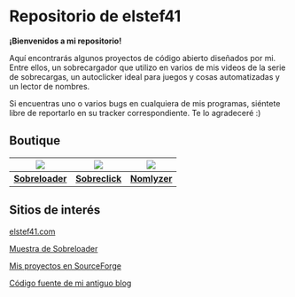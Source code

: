 # Repositorio de elstef41
**¡Bienvenidos a mi repositorio!**

Aquí encontrarás algunos proyectos de código abierto diseñados por mi. Entre ellos, un sobrecargador que utilizo en varios de mis videos de la serie de sobrecargas, un autoclicker ideal para juegos y cosas automatizadas y un lector de nombres.

Si encuentras uno o varios bugs en cualquiera de mis programas, siéntete libre de reportarlo en su tracker correspondiente. Te lo agradeceré :)


## Boutique

[![](https://user-images.githubusercontent.com/19848495/158003136-aa73999c-1504-4735-8392-389a80e59b35.jpg)](https://github.com/elstef41/sobreloader) | [![](https://user-images.githubusercontent.com/19848495/158003130-0c31403e-4432-4310-9aab-6570899d4466.jpg)](https://github.com/elstef41/sobreclick) | [![](https://user-images.githubusercontent.com/19848495/158003133-47fcb0b6-a1b8-47f5-8d12-79b08e9297d6.jpg)](https://github.com/elstef41/nomlyzer) |
--- | --- | --- | 
[**Sobreloader**](https://github.com/elstef41/sobreloader) | [**Sobreclick**](https://github.com/elstef41/sobreclick) | [**Nomlyzer**](https://github.com/elstef41/nomlyzer) |

## Sitios de interés
[elstef41.com](https://www.elstef41.com/)

[Muestra de Sobreloader](https://www.youtube.com/watch?v=361VnDl855s)

[Mis proyectos en SourceForge](https://sourceforge.net/u/elstef41/)

[Código fuente de mi antiguo blog](https://github.com/elstef41/legacy-blog)
